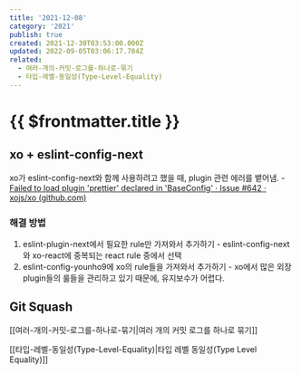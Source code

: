 ```yaml
---
title: '2021-12-08'
category: '2021'
publish: true
created: 2021-12-30T03:53:00.000Z
updated: 2022-09-05T03:06:17.784Z
related:
  - 여러-개의-커밋-로그를-하나로-묶기
  - 타입-레벨-동일성(Type-Level-Equality)
---
```


# {{ $frontmatter.title }}

## xo + eslint-config-next

xo가 eslint-config-next와 함께 사용하려고 했을 때, plugin 관련 에러를 뱉어냄. - [Failed to load plugin 'prettier' declared in 'BaseConfig' · Issue #642 · xojs/xo (github.com)](https://github.com/xojs/xo/issues/642)

### 해결 방법

1. eslint-plugin-next에서 필요한 rule만 가져와서 추가하기 - eslint-config-next와 xo-react에 중복되는 react rule 중에서 선택
2. eslint-config-younho9에 xo의 rule들을 가져와서 추가하기 - xo에서 많은 외장 plugin들의 룰들을 관리하고 있기 때문에, 유지보수가 어렵다.

## Git Squash

[[여러-개의-커밋-로그를-하나로-묶기|여러 개의 커밋 로그를 하나로 묶기]]

[[타입-레벨-동일성(Type-Level-Equality)|타입 레벨 동일성(Type Level Equality)]]
